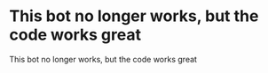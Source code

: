 
This bot no longer works, but the code works great
=======
This bot no longer works, but the code works great

